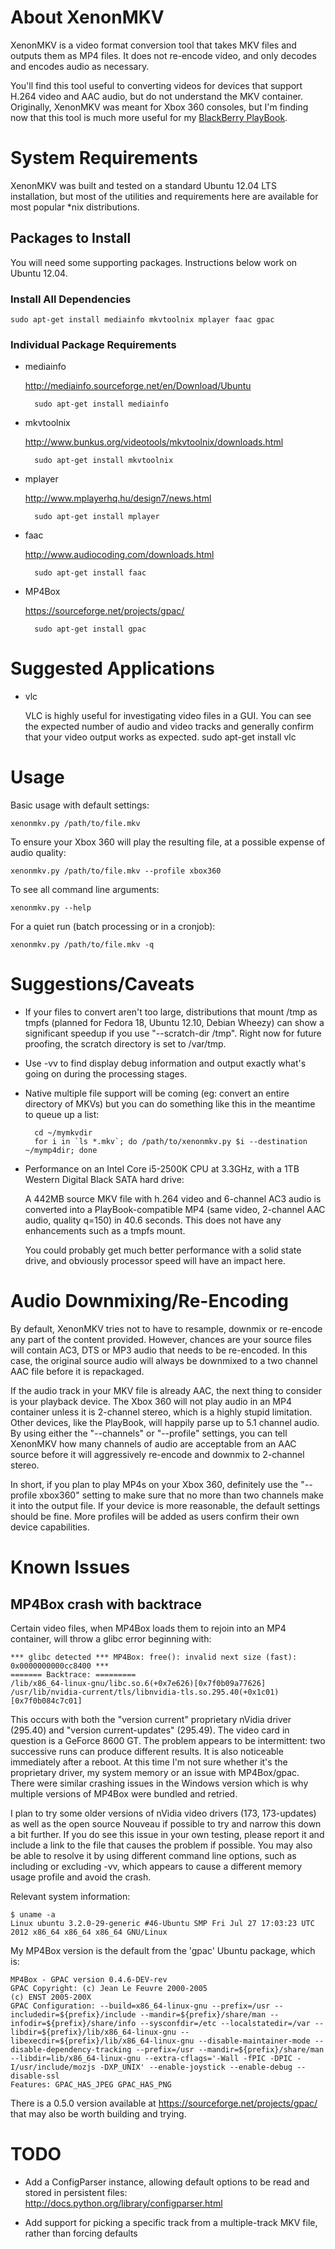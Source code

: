 # About XenonMKV

XenonMKV is a video format conversion tool that takes MKV files and outputs them as MP4 files. It does not re-encode video, and only decodes and encodes audio as necessary.

You'll find this tool useful to converting videos for devices that support H.264 video and AAC audio, but do not understand the MKV container. Originally, XenonMKV was meant for Xbox 360 consoles, but I'm finding now that this tool is much more useful for my <a href="http://blackberry.com/playbook">BlackBerry PlayBook</a>.

# System Requirements

XenonMKV was built and tested on a standard Ubuntu 12.04 LTS installation, but most of the utilities and requirements here are available for most popular *nix distributions.

## Packages to Install

You will need some supporting packages. Instructions below work on Ubuntu 12.04.

### Install All Dependencies

	sudo apt-get install mediainfo mkvtoolnix mplayer faac gpac

### Individual Package Requirements

* mediainfo

	<http://mediainfo.sourceforge.net/en/Download/Ubuntu>

		sudo apt-get install mediainfo
	
* mkvtoolnix

	<http://www.bunkus.org/videotools/mkvtoolnix/downloads.html>

		sudo apt-get install mkvtoolnix

* mplayer

	<http://www.mplayerhq.hu/design7/news.html>

		sudo apt-get install mplayer

* faac 

	<http://www.audiocoding.com/downloads.html>

		sudo apt-get install faac

* MP4Box 

	<https://sourceforge.net/projects/gpac/>

		sudo apt-get install gpac


# Suggested Applications

* vlc

	VLC is highly useful for investigating video files in a GUI. You can see the expected number of audio and video tracks and generally confirm that your video output works as expected.
		sudo apt-get install vlc

# Usage

Basic usage with default settings:

	xenonmkv.py /path/to/file.mkv
	
To ensure your Xbox 360 will play the resulting file, at a possible expense of audio quality:

	xenonmkv.py /path/to/file.mkv --profile xbox360

To see all command line arguments:

	xenonmkv.py --help
	
For a quiet run (batch processing or in a cronjob):
	
	xenonmkv.py /path/to/file.mkv -q

# Suggestions/Caveats

* If your files to convert aren't too large, distributions that mount /tmp as tmpfs (planned for Fedora 18, Ubuntu 12.10, Debian Wheezy) can show a significant speedup if you use "--scratch-dir /tmp". Right now for future proofing, the scratch directory is set to /var/tmp.
* Use -vv to find display debug information and output exactly what's going on during the processing stages.
* Native multiple file support will be coming (eg: convert an entire directory of MKVs) but you can do something like this in the meantime to queue up a list:

		cd ~/mymkvdir
		for i in `ls *.mkv`; do /path/to/xenonmkv.py $i --destination ~/mymp4dir; done

* Performance on an Intel Core i5-2500K CPU at 3.3GHz, with a 1TB Western Digital Black SATA hard drive:

	A 442MB source MKV file with h.264 video and 6-channel AC3 audio is converted into a PlayBook-compatible MP4 (same video, 2-channel AAC audio, quality q=150) in 40.6 seconds. This does not have any enhancements such as a tmpfs mount.

	You could probably get much better performance with a solid state drive, and obviously processor speed will have an impact here.

# Audio Downmixing/Re-Encoding

By default, XenonMKV tries not to have to resample, downmix or re-encode any part of the content provided. However, chances are your source files will contain AC3, DTS or MP3 audio that needs to be re-encoded. In this case, the original source audio will always be downmixed to a two channel AAC file before it is repackaged. 

If the audio track in your MKV file is already AAC, the next thing to consider is your playback device. The Xbox 360 will not play audio in an MP4 container unless it is 2-channel stereo, which is a highly stupid limitation. Other devices, like the PlayBook, will happily parse up to 5.1 channel audio. By using either the "--channels" or "--profile" settings, you can tell XenonMKV how many channels of audio are acceptable from an AAC source before it will aggressively re-encode and downmix to 2-channel stereo. 

In short, if you plan to play MP4s on your Xbox 360, definitely use the "--profile xbox360" setting to make sure that no more than two channels make it into the output file. If your device is more reasonable, the default settings should be fine. More profiles will be added as users confirm their own device capabilities.

# Known Issues

## MP4Box crash with backtrace

Certain video files, when MP4Box loads them to rejoin into an MP4 container, will throw a glibc error beginning with:
	
	*** glibc detected *** MP4Box: free(): invalid next size (fast): 0x0000000000cc8400 ***
	======= Backtrace: =========
	/lib/x86_64-linux-gnu/libc.so.6(+0x7e626)[0x7f0b09a77626]
	/usr/lib/nvidia-current/tls/libnvidia-tls.so.295.40(+0x1c01)[0x7f0b084c7c01]
			
This occurs with both the "version current" proprietary nVidia driver (295.40) and "version current-updates" (295.49). The video card in question is a GeForce 8600 GT. The problem appears to be intermittent: two successive runs can produce different results. It is also noticeable immediately after a reboot. At this time I'm not sure whether it's the proprietary driver, my system memory or an issue with MP4Box/gpac. There were similar crashing issues in the Windows version which is why multiple versions of MP4Box were bundled and retried. 
	
I plan to try some older versions of nVidia video drivers (173, 173-updates) as well as the open source Nouveau if possible to try and narrow this down a bit further. If you do see this issue in your own testing, please report it and include a link to the file that causes the problem if possible. You may also be able to resolve it by using different command line options, such as including or excluding -vv, which appears to cause a different memory usage profile and avoid the crash.

Relevant system information:

	$ uname -a
	Linux ubuntu 3.2.0-29-generic #46-Ubuntu SMP Fri Jul 27 17:03:23 UTC 2012 x86_64 x86_64 x86_64 GNU/Linux
	
My MP4Box version is the default from the 'gpac' Ubuntu package, which is:
	
	MP4Box - GPAC version 0.4.6-DEV-rev
	GPAC Copyright: (c) Jean Le Feuvre 2000-2005
	(c) ENST 2005-200X
	GPAC Configuration: --build=x86_64-linux-gnu --prefix=/usr --includedir=${prefix}/include --mandir=${prefix}/share/man --infodir=${prefix}/share/info --sysconfdir=/etc --localstatedir=/var --libdir=${prefix}/lib/x86_64-linux-gnu --libexecdir=${prefix}/lib/x86_64-linux-gnu --disable-maintainer-mode --disable-dependency-tracking --prefix=/usr --mandir=${prefix}/share/man --libdir=lib/x86_64-linux-gnu --extra-cflags='-Wall -fPIC -DPIC -I/usr/include/mozjs -DXP_UNIX' --enable-joystick --enable-debug --disable-ssl
	Features: GPAC_HAS_JPEG GPAC_HAS_PNG 

There is a 0.5.0 version available at <https://sourceforge.net/projects/gpac/> that may also be worth building and trying.

# TODO

* Add a ConfigParser instance, allowing default options to be read and stored in persistent files: <http://docs.python.org/library/configparser.html>

* Add support for picking a specific track from a multiple-track MKV file, rather than forcing defaults


